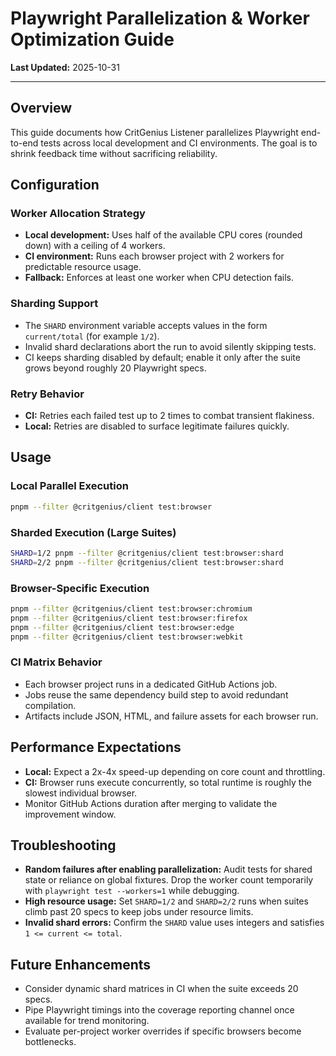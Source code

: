 # Playwright Parallelization & Worker Optimization Guide

**Last Updated:** 2025-10-31

---

## Overview

This guide documents how CritGenius Listener parallelizes Playwright end-to-end tests across local
development and CI environments. The goal is to shrink feedback time without sacrificing
reliability.

## Configuration

### Worker Allocation Strategy

- **Local development:** Uses half of the available CPU cores (rounded down) with a ceiling of 4
  workers.
- **CI environment:** Runs each browser project with 2 workers for predictable resource usage.
- **Fallback:** Enforces at least one worker when CPU detection fails.

### Sharding Support

- The `SHARD` environment variable accepts values in the form `current/total` (for example `1/2`).
- Invalid shard declarations abort the run to avoid silently skipping tests.
- CI keeps sharding disabled by default; enable it only after the suite grows beyond roughly 20
  Playwright specs.

### Retry Behavior

- **CI:** Retries each failed test up to 2 times to combat transient flakiness.
- **Local:** Retries are disabled to surface legitimate failures quickly.

## Usage

### Local Parallel Execution

```bash
pnpm --filter @critgenius/client test:browser
```

### Sharded Execution (Large Suites)

```bash
SHARD=1/2 pnpm --filter @critgenius/client test:browser:shard
SHARD=2/2 pnpm --filter @critgenius/client test:browser:shard
```

### Browser-Specific Execution

```bash
pnpm --filter @critgenius/client test:browser:chromium
pnpm --filter @critgenius/client test:browser:firefox
pnpm --filter @critgenius/client test:browser:edge
pnpm --filter @critgenius/client test:browser:webkit
```

### CI Matrix Behavior

- Each browser project runs in a dedicated GitHub Actions job.
- Jobs reuse the same dependency build step to avoid redundant compilation.
- Artifacts include JSON, HTML, and failure assets for each browser run.

## Performance Expectations

- **Local:** Expect a 2x-4x speed-up depending on core count and throttling.
- **CI:** Browser runs execute concurrently, so total runtime is roughly the slowest individual
  browser.
- Monitor GitHub Actions duration after merging to validate the improvement window.

## Troubleshooting

- **Random failures after enabling parallelization:** Audit tests for shared state or reliance on
  global fixtures. Drop the worker count temporarily with `playwright test --workers=1` while
  debugging.
- **High resource usage:** Set `SHARD=1/2` and `SHARD=2/2` runs when suites climb past 20 specs to
  keep jobs under resource limits.
- **Invalid shard errors:** Confirm the `SHARD` value uses integers and satisfies
  `1 <= current <= total`.

## Future Enhancements

- Consider dynamic shard matrices in CI when the suite exceeds 20 specs.
- Pipe Playwright timings into the coverage reporting channel once available for trend monitoring.
- Evaluate per-project worker overrides if specific browsers become bottlenecks.
